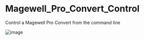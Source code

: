 # Magewell_Pro_Convert_Control
Control a Magewell Pro Convert from the command line

![image](https://github.com/user-attachments/assets/e16b0cc7-b623-4e6f-adf8-fc46e0600ae5)
